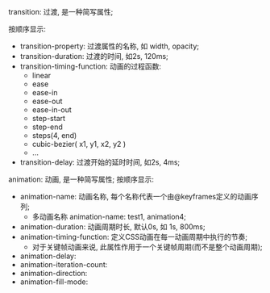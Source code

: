 
transition: 过渡, 是一种简写属性;

按顺序显示:
* transition-property: 过渡属性的名称, 如 width, opacity;
* transition-duration: 过渡的时间, 如2s, 120ms;
* transition-timing-function: 动画的过程函数:
    * linear
    * ease
    * ease-in
    * ease-out
    * ease-in-out
    * step-start
    * step-end
    * steps(4, end)
    * cubic-bezier( x1, y1, x2, y2 )
    * ...
* transition-delay: 过渡开始的延时时间, 如2s, 4ms;



animation: 动画, 是一种简写属性;
按顺序显示:
* animation-name: 动画名称, 每个名称代表一个由@keyframes定义的动画序列;
    * 多动画名称 animation-name: test1, animation4;
* animation-duration: 动画周期时长, 默认0s, 如 1s, 800ms;
* animation-timing-function: 定义CSS动画在每一动画周期中执行的节奏;
    * 对于关键帧动画来说, 此属性作用于一个关键帧周期(而不是整个动画周期);
* animation-delay:
* animation-iteration-count:
* animation-direction:
* animation-fill-mode:
